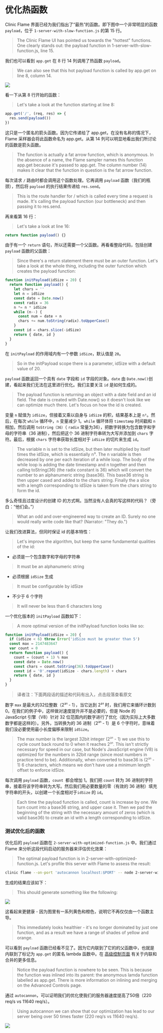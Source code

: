 # 优化热函数

Clinic Flame 界面已经为我们指出了“最热”的函数。即下图中一个非常明显的函数 `payload`，位于 `1-server-with-slow-function.js` 的第 15 行。
> The Clinic Flame UI has pointed us towards the "hottest" functions. One clearly stands out: the payload function in 1-server-with-slow-function.js, line 15.

我们也可以看到 `app.get` 在 8 行 14 列调用了热函数 `payload`。
> We can also see that this hot payload function is called by app.get on line 8, column 14.

![](https://clinicjs.org/static/60ec54d4c38a25cb8c567ccf71a6c187/65be2/03.png)

看一下从第 8 行开始的函数：
> Let's take a look at the function starting at line 8:

```javascript
app.get('/', (req, res) => {
  res.send(payload())
})
```

这只是一个匿名的箭头函数。因为它传递给了 app.get，在没有名称的情况下，Flame 采样器会将此函数命名为 app.get。从第 14 列可以明显地看出我们所讨论的函数是箭头函数。
> The function is actually a fat arrow function, which is anonymous. In the absence of a name, the Flame sampler names this function app.get because it's passed to app.get. The column number (14) makes it clear that the function in question is the fat arrow function.

每次请求 `/` 路由时都会调用这个函数处理。它再调用 `payload` 函数（我们的瓶颈），然后将 `payload` 的执行结果传递给 `res.send`。
> This is the route handler for / which is called every time a request is made. It's calling the payload function (our bottleneck) and then passing it to res.send.

再来看第 16 行：
> Let's take a look at line 16:

```javascript
return function payload() {}
```

由于有一个 `return` 语句，所以还需要一个父函数。再看看整段代码，包括创建 `payload` 函数的父函数：
> Since there's a return statement there must be an outer function. Let's take a look at the whole thing, including the outer function which creates the payload function:

```javascript
function initPayload(idSize = 20) {
  return function payload() {
    let chars = ''
    let n = idSize
    const date = Date.now()
    const radix = 36
    n *= n * idSize
    while (n--) {
      const num = date + n
      chars += num.toString(radix).toUpperCase()
    }
    const id = chars.slice(-idSize)
    return { date, id }
  }
}
```

在 `initPayload` 的作用域内有一个参数 `idSize`，默认值是 `20`。
> So in the initPayload scope there is a parameter, idSize with a default value of 20.

`payload` 函数返回一个具有 `date` 字段和 `id` 字段的对象。`date` 由 `Date.now()`创建，看起来我们无法在这里进行优化。我们主要关注 `id` 是如何生成的。
> The payload function is returning an object with a date field and an id field. The date is created with Date.now() so it doesn't look like we can optimize much there. Let's focus on how the id is created.

变量 `n` 赋值为 `idSize`，但接着又乘以自身与 `idSize` 的积，结果基本上是 `n³`。然后，在每次 `while` 循环中，`n` 变量减少 1。`while` 循环体将 `timestamp` 时间戳和 `n` 相加，然后调用 `toString（36）`（ `radix` 常量为36），把数字转换为包含数字和字母的字符串（36 进制），然后把这个 36 进制字符串转为大写并添加到 `chars` 字符。最后，根据 `chars` 字符串获取长度相对于 `idSize` 的切片来生成 `id`。
> The variable n is set to the idSize, but then later multiplied by itself times the idSize, which is essentially n³. The n variable is then decreased by one per each iteration of a while loop. The body of the while loop is adding the date timestamp and n together and then calling toString(36) (the radix constant is 36) which will convert the number to an alphanumeric string (base36). This base36 string is then upper cased and added to the chars string. Finally the a slice with a length corresponding to idSize is taken from the chars string to form the id.

多么奇怪且过度设计的创建 ID 的方式啊。当然没有人会真的写这样的代码？（旁白：“他们会。”）
> What an odd and over-engineered way to create an ID. Surely no one would really write code like that? (Narrator: "They do.")

让我们改进算法，但同时保证 id 的基本特性：
> Let's improve the algorithm, but keep the same fundamental qualities of the id:

- 必须是一个包含数字和字母的字符串
> It must be an alphanumeric string
- 必须根据 `idSize` 生成
> It must be configurable by idSize
- 不少于 6 个字符
> It will never be less than 6 characters long

一个优化版本的 `initPayload` 函数如下：
> A more optimal version of the initPayload function looks like so:

```javascript
function initPayload(idSize = 20) {
  if (idSize < 6) throw Error('idSize must be greater than 5')
  const max = 2147483647
  var count = 0
  return function payload() {
    count = (count + 1) % max
    const date = Date.now()
    const chars = count.toString(36).toUpperCase()
    const id = '0'.repeat(idSize - chars.length) + chars
    return { date, id }
  }
}
```
> 译者注：下面两段话的描述和代码有出入，点击段落查看原文  

数字 `max` 是最大的32位整数（2³¹ - 1），当它达到 2³¹ 时，我们用它来循环计数到 0。在我们的例子中，这样做对速度提升并不是必要的，但是 Node 的 JavaScript 引擎（V8）针对 32 位范围内的数字进行了优化（因为实际上大多数数字都是这样的）。另外，当转换为的 36 进制（2³¹ -  1）是 6 个字符时，意味着我们没必要使用最小长度偏移来限制 `idSize`。
> The max number is the largest 32bit integer (2³¹ - 1) we use this to cycle count back round to 0 when it reaches 2³¹. This isn't strictly necessary for speed in our case, but Node's JavaScript engine (V8) is optimized for the numbers in 32bit range (since most numbers in practice tend to be). Additionally, when converted to base36 is (2³¹ - 1) 6 characters, which means we don't have use a minimum length offset to enforce idSize.

每次调用 `payload` 函数，`count `都会增加 1。我们把 `count` 转为 36 进制的字符串，接着将该字符串转为大写。然后我们用必要数量的零（有效的 36 进制）填充字符串的开头，以创建一个长度相对于`idSize` 的 `id`。
> Each time the payload function is called, count is increase by one. We turn count into a base36 string, and upper case it. Then we pad the beginning of the string with the necessary amount of zeros (which is valid base36) to create an id with a length corresponding to idSize.

### 测试优化后的函数

优化后的 `payload` 函数在 `2-server-with-optimized-function.js` 中。我们通过 Flame 来分析这段代码启动的服务器来评估优化效果：
> The optimal payload function is in 2-server-with-optimized-function.js. Let's profile this server with Flame to assess the result:

```bash
clinic flame --on-port 'autocannon localhost:$PORT' -- node 2-server-with-optimized-function.js
```

生成的结果应该如下：
> This should generate something like the following:

![](https://clinicjs.org/static/de4a5813f3c6b55a8713462e117d7a7c/65be2/06-A.png)

这看起来更健康 - 因为图里有一系列黄色和橙色，说明它不再仅仅由一个函数主导。
> This immediately looks healthier - it's no longer dominated by just one function, and as a result we have a range of shades of yellow and orange.

可以看到 `payload` 函数已经看不见了。因为它内联到了它的的父函数中，也就是内联到了标记为 `app.get` 的匿名 lambda 函数中。在 [高级控制页面](./advanced_controls.html#合并与未合并) 有关于内联和合并的更多信息。
> Notice the payload function is nowhere to be seen. This is because the function was inlined into its parent: the anonymous lamda function labelled as app.get. There is more information on inlining and merging on the Advanced Controls page.

通过 `autocannon`，可以证明我们的优化使我们的服务器速度提高了50倍（220 req/s vs 11640 req/s）。
> Using autocannon we can show that our optimization has lead to our server being over 50 times faster (220 req/s vs 11640 req/s).

![](https://clinicjs.org/static/a140f7ccf8fcc653b51daefab7c9b17e/34af2/06-B.png)